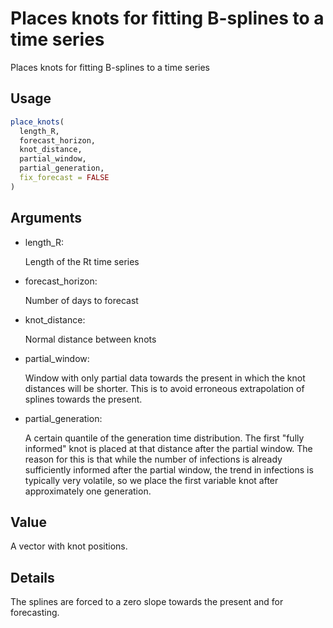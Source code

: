 # Places knots for fitting B-splines to a time series

Places knots for fitting B-splines to a time series

## Usage

``` r
place_knots(
  length_R,
  forecast_horizon,
  knot_distance,
  partial_window,
  partial_generation,
  fix_forecast = FALSE
)
```

## Arguments

- length_R:

  Length of the Rt time series

- forecast_horizon:

  Number of days to forecast

- knot_distance:

  Normal distance between knots

- partial_window:

  Window with only partial data towards the present in which the knot
  distances will be shorter. This is to avoid erroneous extrapolation of
  splines towards the present.

- partial_generation:

  A certain quantile of the generation time distribution. The first
  "fully informed" knot is placed at that distance after the partial
  window. The reason for this is that while the number of infections is
  already sufficiently informed after the partial window, the trend in
  infections is typically very volatile, so we place the first variable
  knot after approximately one generation.

## Value

A vector with knot positions.

## Details

The splines are forced to a zero slope towards the present and for
forecasting.
